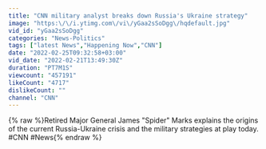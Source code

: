 ```yaml
---
title: "CNN military analyst breaks down Russia's Ukraine strategy"
image: "https:\/\/i.ytimg.com\/vi\/yGaa2sSoDgg\/hqdefault.jpg"
vid_id: "yGaa2sSoDgg"
categories: "News-Politics"
tags: ["latest News","Happening Now","CNN"]
date: "2022-02-25T09:32:58+03:00"
vid_date: "2022-02-21T13:49:30Z"
duration: "PT7M1S"
viewcount: "457191"
likeCount: "4717"
dislikeCount: ""
channel: "CNN"
---
```

{% raw %}Retired Major General James &quot;Spider&quot; Marks explains the origins of the current Russia-Ukraine crisis and the military strategies at play today. #CNN #News{% endraw %}
